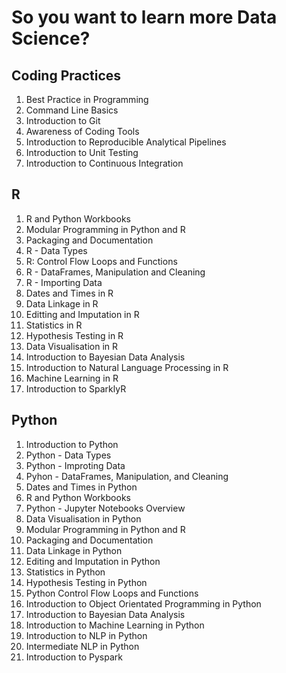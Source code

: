 # So you want to learn more Data Science?

## Coding Practices

1. Best Practice in Programming
2. Command Line Basics
3. Introduction to Git
4. Awareness of Coding Tools
5. Introduction to Reproducible Analytical Pipelines
6. Introduction to Unit Testing
7. Introduction to Continuous Integration

## R

1. R and Python Workbooks
2. Modular Programming in Python and R
3. Packaging and Documentation
4. R - Data Types
5. R: Control Flow Loops and Functions
6. R - DataFrames, Manipulation and Cleaning
7. R - Importing Data
8. Dates and Times in R
9. Data Linkage in R
10. Editting and Imputation in R
11. Statistics in R
12. Hypothesis Testing in R
13. Data Visualisation in R
14. Introduction to Bayesian Data Analysis
15. Introduction to Natural Language Processing in R
16. Machine Learning in R
17. Introduction to SparklyR


## Python

1. Introduction to Python
2. Python - Data Types
3. Python - Improting Data
4. Pyhon - DataFrames, Manipulation, and Cleaning
5. Dates and Times in Python
6. R and Python Workbooks
7. Python - Jupyter Notebooks Overview
8. Data Visualisation in Python
9. Modular Programming in Python and R
10. Packaging and Documentation
11. Data Linkage in Python
12. Editing and Imputation in Python
13. Statistics in Python
14. Hypothesis Testing in Python
15. Python Control Flow Loops and Functions
16. Introduction to Object Orientated Programming in Python
17. Introduction to Bayesian Data Analysis
18. Introduction to Machine Learning in Python
19. Introduction to NLP in Python
20. Intermediate NLP in Python
21. Introduction to Pyspark
